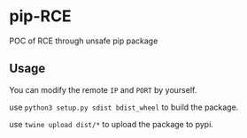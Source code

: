 # pip-RCE
POC of RCE through unsafe pip package

## Usage
You can modify the remote `IP` and `PORT` by yourself.

use `python3 setup.py sdist bdist_wheel` to build the package.

use `twine upload dist/*` to upload the package to pypi.